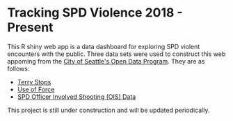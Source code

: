 # Tracking SPD Violence 2018 - Present

This R shiny web app is a data dashboard for exploring SPD violent encounters with the public. Three data sets were used to construct this web appoming from the [City of Seattle's Open Data Program](https://data.seattle.gov/). They are as follows: 

- [Terry Stops](https://data.seattle.gov/Public-Safety/Terry-Stops/28ny-9ts8)
- [Use of Force](https://data.seattle.gov/Public-Safety/Use-Of-Force/ppi5-g2bj)
- [SPD Officer Involved Shooting (OIS) Data](https://data.seattle.gov/Public-Safety/SPD-Officer-Involved-Shooting-OIS-Data/mg5r-efcm)

This project is still under construction and will be updated periodically.
